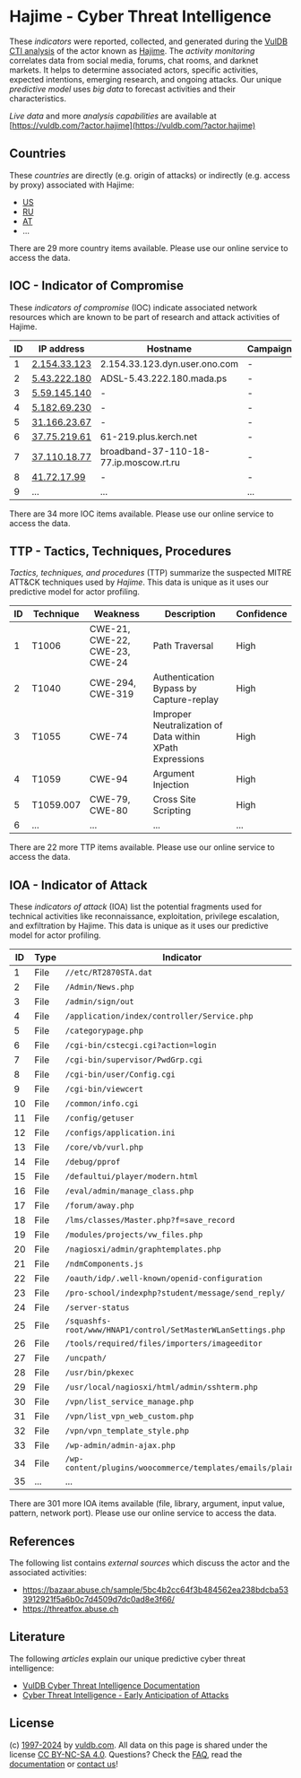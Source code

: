 # Hajime - Cyber Threat Intelligence

These _indicators_ were reported, collected, and generated during the [VulDB CTI analysis](https://vuldb.com/?kb.cti) of the actor known as [Hajime](https://vuldb.com/?actor.hajime). The _activity monitoring_ correlates data from social media, forums, chat rooms, and darknet markets. It helps to determine associated actors, specific activities, expected intentions, emerging research, and ongoing attacks. Our unique _predictive model_ uses _big data_ to forecast activities and their characteristics.

_Live data_ and more _analysis capabilities_ are available at [https://vuldb.com/?actor.hajime](https://vuldb.com/?actor.hajime)

## Countries

These _countries_ are directly (e.g. origin of attacks) or indirectly (e.g. access by proxy) associated with Hajime:

* [US](https://vuldb.com/?country.us)
* [RU](https://vuldb.com/?country.ru)
* [AT](https://vuldb.com/?country.at)
* ...

There are 29 more country items available. Please use our online service to access the data.

## IOC - Indicator of Compromise

These _indicators of compromise_ (IOC) indicate associated network resources which are known to be part of research and attack activities of Hajime.

ID | IP address | Hostname | Campaign | Confidence
-- | ---------- | -------- | -------- | ----------
1 | [2.154.33.123](https://vuldb.com/?ip.2.154.33.123) | 2.154.33.123.dyn.user.ono.com | - | High
2 | [5.43.222.180](https://vuldb.com/?ip.5.43.222.180) | ADSL-5.43.222.180.mada.ps | - | High
3 | [5.59.145.140](https://vuldb.com/?ip.5.59.145.140) | - | - | High
4 | [5.182.69.230](https://vuldb.com/?ip.5.182.69.230) | - | - | High
5 | [31.166.23.67](https://vuldb.com/?ip.31.166.23.67) | - | - | High
6 | [37.75.219.61](https://vuldb.com/?ip.37.75.219.61) | 61-219.plus.kerch.net | - | High
7 | [37.110.18.77](https://vuldb.com/?ip.37.110.18.77) | broadband-37-110-18-77.ip.moscow.rt.ru | - | High
8 | [41.72.17.99](https://vuldb.com/?ip.41.72.17.99) | - | - | High
9 | ... | ... | ... | ...

There are 34 more IOC items available. Please use our online service to access the data.

## TTP - Tactics, Techniques, Procedures

_Tactics, techniques, and procedures_ (TTP) summarize the suspected MITRE ATT&CK techniques used by _Hajime_. This data is unique as it uses our predictive model for actor profiling.

ID | Technique | Weakness | Description | Confidence
-- | --------- | -------- | ----------- | ----------
1 | T1006 | CWE-21, CWE-22, CWE-23, CWE-24 | Path Traversal | High
2 | T1040 | CWE-294, CWE-319 | Authentication Bypass by Capture-replay | High
3 | T1055 | CWE-74 | Improper Neutralization of Data within XPath Expressions | High
4 | T1059 | CWE-94 | Argument Injection | High
5 | T1059.007 | CWE-79, CWE-80 | Cross Site Scripting | High
6 | ... | ... | ... | ...

There are 22 more TTP items available. Please use our online service to access the data.

## IOA - Indicator of Attack

These _indicators of attack_ (IOA) list the potential fragments used for technical activities like reconnaissance, exploitation, privilege escalation, and exfiltration by Hajime. This data is unique as it uses our predictive model for actor profiling.

ID | Type | Indicator | Confidence
-- | ---- | --------- | ----------
1 | File | `//etc/RT2870STA.dat` | High
2 | File | `/Admin/News.php` | High
3 | File | `/admin/sign/out` | High
4 | File | `/application/index/controller/Service.php` | High
5 | File | `/categorypage.php` | High
6 | File | `/cgi-bin/cstecgi.cgi?action=login` | High
7 | File | `/cgi-bin/supervisor/PwdGrp.cgi` | High
8 | File | `/cgi-bin/user/Config.cgi` | High
9 | File | `/cgi-bin/viewcert` | High
10 | File | `/common/info.cgi` | High
11 | File | `/config/getuser` | High
12 | File | `/configs/application.ini` | High
13 | File | `/core/vb/vurl.php` | High
14 | File | `/debug/pprof` | Medium
15 | File | `/defaultui/player/modern.html` | High
16 | File | `/eval/admin/manage_class.php` | High
17 | File | `/forum/away.php` | High
18 | File | `/lms/classes/Master.php?f=save_record` | High
19 | File | `/modules/projects/vw_files.php` | High
20 | File | `/nagiosxi/admin/graphtemplates.php` | High
21 | File | `/ndmComponents.js` | High
22 | File | `/oauth/idp/.well-known/openid-configuration` | High
23 | File | `/pro-school/indexphp?student/message/send_reply/` | High
24 | File | `/server-status` | High
25 | File | `/squashfs-root/www/HNAP1/control/SetMasterWLanSettings.php` | High
26 | File | `/tools/required/files/importers/imageeditor` | High
27 | File | `/uncpath/` | Medium
28 | File | `/usr/bin/pkexec` | High
29 | File | `/usr/local/nagiosxi/html/admin/sshterm.php` | High
30 | File | `/vpn/list_service_manage.php` | High
31 | File | `/vpn/list_vpn_web_custom.php` | High
32 | File | `/vpn/vpn_template_style.php` | High
33 | File | `/wp-admin/admin-ajax.php` | High
34 | File | `/wp-content/plugins/woocommerce/templates/emails/plain/` | High
35 | ... | ... | ...

There are 301 more IOA items available (file, library, argument, input value, pattern, network port). Please use our online service to access the data.

## References

The following list contains _external sources_ which discuss the actor and the associated activities:

* https://bazaar.abuse.ch/sample/5bc4b2cc64f3b484562ea238bdcba533912921f5a6b0c7d4509d7dc0ad8e3f66/
* https://threatfox.abuse.ch

## Literature

The following _articles_ explain our unique predictive cyber threat intelligence:

* [VulDB Cyber Threat Intelligence Documentation](https://vuldb.com/?kb.cti)
* [Cyber Threat Intelligence - Early Anticipation of Attacks](https://www.scip.ch/en/?labs.20201022)

## License

(c) [1997-2024](https://vuldb.com/?kb.changelog) by [vuldb.com](https://vuldb.com/?kb.about). All data on this page is shared under the license [CC BY-NC-SA 4.0](https://creativecommons.org/licenses/by-nc-sa/4.0/). Questions? Check the [FAQ](https://vuldb.com/?kb.faq), read the [documentation](https://vuldb.com/?kb) or [contact us](https://vuldb.com/?contact)!
